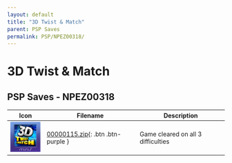 ```yaml
---
layout: default
title: "3D Twist & Match"
parent: PSP Saves
permalink: PSP/NPEZ00318/
---
```

# 3D Twist & Match

## PSP Saves - NPEZ00318

| Icon | Filename | Description |
|------|----------|-------------|
| ![3D Twist & Match](ICON0.PNG) | [00000115.zip](00000115.zip){: .btn .btn-purple } | Game cleared on all 3 difficulties |
